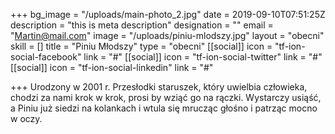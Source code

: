 +++
bg_image = "/uploads/main-photo_2.jpg"
date = 2019-09-10T07:51:25Z
description = "this is meta description"
designation = ""
email = "Martin@mail.com"
image = "/uploads/piniu-mlodszy.jpg"
layout = "obecni"
skill = []
title = "Piniu Młodszy"
type = "obecni"
[[social]]
icon = "tf-ion-social-facebook"
link = "#"
[[social]]
icon = "tf-ion-social-twitter"
link = "#"
[[social]]
icon = "tf-ion-social-linkedin"
link = "#"

+++
Urodzony w 2001 r. Przesłodki staruszek, który uwielbia człowieka, chodzi za nami krok w krok, prosi by wziąć go na rączki. Wystarczy usiąść, a Piniu już siedzi na kolankach i wtula się mrucząc głośno i patrząc mocno w oczy.